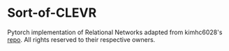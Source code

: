 # Sort-of-CLEVR
Pytorch implementation of Relational Networks adapted from kimhc6028's [repo](https://github.com/kimhc6028/relational-networks). All rights reserved to their respective owners. 

